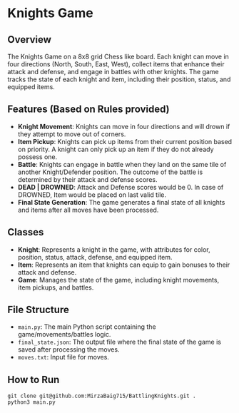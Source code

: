 # Knights Game

## Overview

The Knights Game on a 8x8 grid Chess like board. Each knight can move in four directions (North, South, East, West), collect items that enhance their attack and defense, and engage in battles with other knights. The game tracks the state of each knight and item, including their position, status, and equipped items.

## Features (Based on Rules provided)

- **Knight Movement**: Knights can move in four directions and will drown if they attempt to move out of corners.
- **Item Pickup**: Knights can pick up items from their current position based on priority. A knight can only pick up an item if they do not already possess one.
- **Battle**: Knights can engage in battle when they land on the same tile of another Knight/Defender position. The outcome of the battle is determined by their attack and defense scores.
- **DEAD | DROWNED**: Attack and Defense scores would be 0. In case of DROWNED, Item would be placed on last valid tile.
- **Final State Generation**: The game generates a final state of all knights and items after all moves have been processed.

## Classes

- **Knight**: Represents a knight in the game, with attributes for color, position, status, attack, defense, and equipped item.
- **Item**: Represents an item that knights can equip to gain bonuses to their attack and defense.
- **Game**: Manages the state of the game, including knight movements, item pickups, and battles.

## File Structure

- `main.py`: The main Python script containing the game/movements/battles logic.
- `final_state.json`: The output file where the final state of the game is saved after processing the moves.
- `moves.txt`: Input file for moves.
## How to Run

   ```
   git clone git@github.com:MirzaBaig715/BattlingKnights.git .
   python3 main.py
